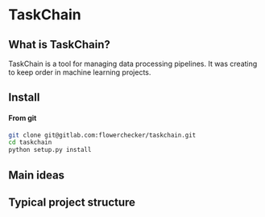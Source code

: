 # TaskChain

## What is TaskChain?

TaskChain is a tool for managing data processing pipelines.
It was creating to keep order in machine learning projects.


## Install 

#### From git

```bash
git clone git@gitlab.com:flowerchecker/taskchain.git
cd taskchain
python setup.py install
```


## Main ideas


## Typical project structure
